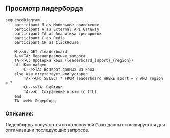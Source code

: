 ## Просмотр лидерборда

```mermaid
sequenceDiagram
    participant M as Мобильное приложение
    participant A as External API Gateway
    participant TA as Аналитика тренировок
    participant C as Redis
    participant CH as ClickHouse

    M->>A: GET /leaderboard
    A->>TA: Перенаправление запроса
    TA->>C: Проверка кэша (leaderboard_{sport}_{region})
    alt Кэш найден
        C-->>TA: Возврат данных из кэша
    else Кэш отсутствует или устарел
        TA->>CH: SELECT * FROM leaderboard WHERE sport = ? AND region = ?
        CH-->>TA: Рейтинг
        TA->>C: Сохранение в кэш (с TTL)
    end
    TA-->>M: Лидерборд
```

### Описание:

Лидерборды получаются из колоночной базы данных и кэшируются для оптимизации последующих запросов.
